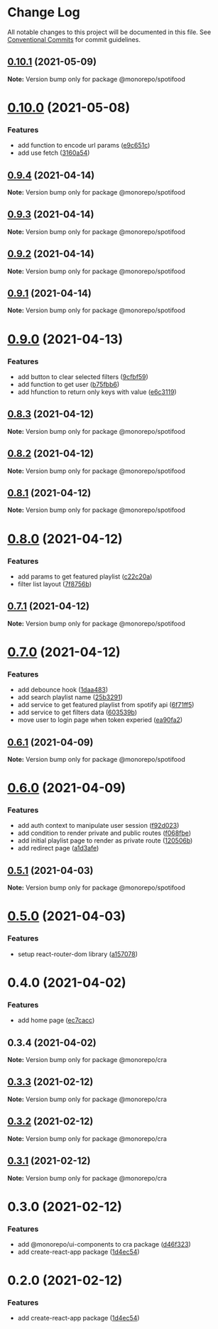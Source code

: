 # Change Log

All notable changes to this project will be documented in this file.
See [Conventional Commits](https://conventionalcommits.org) for commit guidelines.

## [0.10.1](https://github.com/emunhoz/spotifood/compare/@monorepo/spotifood@0.10.0...@monorepo/spotifood@0.10.1) (2021-05-09)

**Note:** Version bump only for package @monorepo/spotifood





# [0.10.0](https://github.com/emunhoz/spotifood/compare/@monorepo/spotifood@0.9.4...@monorepo/spotifood@0.10.0) (2021-05-08)


### Features

* add function to encode url params ([e9c651c](https://github.com/emunhoz/spotifood/commit/e9c651c4220ee090bbdbac6f76e38a2d7d3f983e))
* add use fetch ([3160a54](https://github.com/emunhoz/spotifood/commit/3160a5475663a935607bce71ccb767d4eab15cd7))





## [0.9.4](https://github.com/emunhoz/spotifood/compare/@monorepo/spotifood@0.9.3...@monorepo/spotifood@0.9.4) (2021-04-14)

**Note:** Version bump only for package @monorepo/spotifood





## [0.9.3](https://github.com/emunhoz/spotifood/compare/@monorepo/spotifood@0.9.2...@monorepo/spotifood@0.9.3) (2021-04-14)

**Note:** Version bump only for package @monorepo/spotifood





## [0.9.2](https://github.com/emunhoz/spotifood/compare/@monorepo/spotifood@0.9.1...@monorepo/spotifood@0.9.2) (2021-04-14)

**Note:** Version bump only for package @monorepo/spotifood





## [0.9.1](https://github.com/emunhoz/spotifood/compare/@monorepo/spotifood@0.9.0...@monorepo/spotifood@0.9.1) (2021-04-14)

**Note:** Version bump only for package @monorepo/spotifood





# [0.9.0](https://github.com/emunhoz/spotifood/compare/@monorepo/spotifood@0.8.3...@monorepo/spotifood@0.9.0) (2021-04-13)


### Features

* add button to clear selected filters ([9cfbf59](https://github.com/emunhoz/spotifood/commit/9cfbf59df850f73f467dbc2ded92d33fc48697bf))
* add function to get user ([b75fbb6](https://github.com/emunhoz/spotifood/commit/b75fbb614d14269ab95ebb53f761ee34f0867702))
* add hfunction to return only keys with value ([e6c3119](https://github.com/emunhoz/spotifood/commit/e6c3119f5bcf3fd0e0c5a5ac8cb5717db475f218))





## [0.8.3](https://github.com/emunhoz/spotifood/compare/@monorepo/spotifood@0.8.2...@monorepo/spotifood@0.8.3) (2021-04-12)

**Note:** Version bump only for package @monorepo/spotifood





## [0.8.2](https://github.com/emunhoz/spotifood/compare/@monorepo/spotifood@0.8.1...@monorepo/spotifood@0.8.2) (2021-04-12)

**Note:** Version bump only for package @monorepo/spotifood





## [0.8.1](https://github.com/emunhoz/spotifood/compare/@monorepo/spotifood@0.8.0...@monorepo/spotifood@0.8.1) (2021-04-12)

**Note:** Version bump only for package @monorepo/spotifood





# [0.8.0](https://github.com/emunhoz/spotifood/compare/@monorepo/spotifood@0.7.1...@monorepo/spotifood@0.8.0) (2021-04-12)


### Features

* add params to get featured playlist ([c22c20a](https://github.com/emunhoz/spotifood/commit/c22c20a92570baf63fd9510d2e65cff3504038e4))
* filter list layout ([7f8756b](https://github.com/emunhoz/spotifood/commit/7f8756bfaac70b7edcb2cc83e95c871c0a69c26d))





## [0.7.1](https://github.com/emunhoz/spotifood/compare/@monorepo/spotifood@0.7.0...@monorepo/spotifood@0.7.1) (2021-04-12)

**Note:** Version bump only for package @monorepo/spotifood





# [0.7.0](https://github.com/emunhoz/spotifood/compare/@monorepo/spotifood@0.6.1...@monorepo/spotifood@0.7.0) (2021-04-12)


### Features

* add debounce hook ([1daa483](https://github.com/emunhoz/spotifood/commit/1daa48350093c3a39684ec3ed159bb07101ca1c7))
* add search playlist name ([25b3291](https://github.com/emunhoz/spotifood/commit/25b32911366f8ed3f44018f3cd4dc27f9285bd8c))
* add service to get featured playlist from spotify api ([6f71ff5](https://github.com/emunhoz/spotifood/commit/6f71ff505df3609d7fa624883c4484ba306f03d2))
* add service to get filters data ([603539b](https://github.com/emunhoz/spotifood/commit/603539b47ddc149ba28ac3dd562e6d82e9e67222))
* move user to login page when token experied ([ea90fa2](https://github.com/emunhoz/spotifood/commit/ea90fa2e4b84de6a54b14d345953482d0f47c8b1))





## [0.6.1](https://github.com/emunhoz/spotifood/compare/@monorepo/spotifood@0.6.0...@monorepo/spotifood@0.6.1) (2021-04-09)

**Note:** Version bump only for package @monorepo/spotifood





# [0.6.0](https://github.com/emunhoz/spotifood/compare/@monorepo/spotifood@0.5.1...@monorepo/spotifood@0.6.0) (2021-04-09)


### Features

* add auth context to manipulate user session ([f92d023](https://github.com/emunhoz/spotifood/commit/f92d02353d73909cf0a04251e6e1ce29ca895da1))
* add condition to render private and public routes ([f068fbe](https://github.com/emunhoz/spotifood/commit/f068fbe66ccfafefd9c15cf18fe75821b611bbdb))
* add initial playlist page to render as private route ([120506b](https://github.com/emunhoz/spotifood/commit/120506b57f6ace841ccf05e22a61849badaf24d3))
* add redirect page ([a1d3afe](https://github.com/emunhoz/spotifood/commit/a1d3afe3fc04b23d5a166385f98301789ee79a69))





## [0.5.1](https://github.com/emunhoz/spotifood/compare/@monorepo/spotifood@0.5.0...@monorepo/spotifood@0.5.1) (2021-04-03)

**Note:** Version bump only for package @monorepo/spotifood





# [0.5.0](https://github.com/emunhoz/spotifood/compare/@monorepo/spotifood@0.4.0...@monorepo/spotifood@0.5.0) (2021-04-03)


### Features

* setup react-router-dom library ([a157078](https://github.com/emunhoz/spotifood/commit/a157078c1e24ac8bc1c4a275e47f39ae6942fb6e))





# 0.4.0 (2021-04-02)


### Features

* add home page ([ec7cacc](https://github.com/emunhoz/spotifood/commit/ec7cacce56be36e4f07adc6876d5453ee2b023d0))





## 0.3.4 (2021-04-02)

**Note:** Version bump only for package @monorepo/cra





## [0.3.3](https://github.com/emunhoz/monorepo-boilerplate/compare/@monorepo/cra@0.3.2...@monorepo/cra@0.3.3) (2021-02-12)

**Note:** Version bump only for package @monorepo/cra





## [0.3.2](https://github.com/emunhoz/monorepo-boilerplate/compare/@monorepo/cra@0.3.1...@monorepo/cra@0.3.2) (2021-02-12)

**Note:** Version bump only for package @monorepo/cra





## [0.3.1](https://github.com/emunhoz/monorepo-boilerplate/compare/@monorepo/cra@0.3.0...@monorepo/cra@0.3.1) (2021-02-12)

**Note:** Version bump only for package @monorepo/cra





# 0.3.0 (2021-02-12)


### Features

* add @monorepo/ui-components to cra package ([d46f323](https://github.com/emunhoz/monorepo-boilerplate/commit/d46f323171f34183ff1b5530014dc2f47fe6369d))
* add create-react-app package ([1d4ec54](https://github.com/emunhoz/monorepo-boilerplate/commit/1d4ec544608e5423ecfb65d1b38feafd0e33f30e))





# 0.2.0 (2021-02-12)


### Features

* add create-react-app package ([1d4ec54](https://github.com/emunhoz/monorepo-boilerplate/commit/1d4ec544608e5423ecfb65d1b38feafd0e33f30e))

